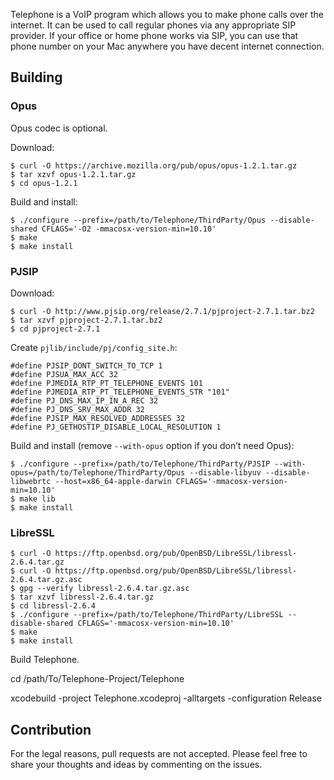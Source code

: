 Telephone is a VoIP program which allows you to make phone calls over
the internet. It can be used to call regular phones via any
appropriate SIP provider. If your office or home phone works via SIP,
you can use that phone number on your Mac anywhere you have decent
internet connection.

## Building

### Opus

Opus codec is optional.

Download:

    $ curl -O https://archive.mozilla.org/pub/opus/opus-1.2.1.tar.gz
    $ tar xzvf opus-1.2.1.tar.gz
    $ cd opus-1.2.1

Build and install:

    $ ./configure --prefix=/path/to/Telephone/ThirdParty/Opus --disable-shared CFLAGS='-O2 -mmacosx-version-min=10.10'
    $ make
    $ make install

### PJSIP

Download:

    $ curl -O http://www.pjsip.org/release/2.7.1/pjproject-2.7.1.tar.bz2
    $ tar xzvf pjproject-2.7.1.tar.bz2
    $ cd pjproject-2.7.1

Create `pjlib/include/pj/config_site.h`:

    #define PJSIP_DONT_SWITCH_TO_TCP 1
    #define PJSUA_MAX_ACC 32
    #define PJMEDIA_RTP_PT_TELEPHONE_EVENTS 101
    #define PJMEDIA_RTP_PT_TELEPHONE_EVENTS_STR "101"
    #define PJ_DNS_MAX_IP_IN_A_REC 32
    #define PJ_DNS_SRV_MAX_ADDR 32
    #define PJSIP_MAX_RESOLVED_ADDRESSES 32
    #define PJ_GETHOSTIP_DISABLE_LOCAL_RESOLUTION 1

Build and install (remove `--with-opus` option if you don’t need Opus):

    $ ./configure --prefix=/path/to/Telephone/ThirdParty/PJSIP --with-opus=/path/to/Telephone/ThirdParty/Opus --disable-libyuv --disable-libwebrtc --host=x86_64-apple-darwin CFLAGS='-mmacosx-version-min=10.10'
    $ make lib
    $ make install

### LibreSSL

    $ curl -O https://ftp.openbsd.org/pub/OpenBSD/LibreSSL/libressl-2.6.4.tar.gz
    $ curl -O https://ftp.openbsd.org/pub/OpenBSD/LibreSSL/libressl-2.6.4.tar.gz.asc
    $ gpg --verify libressl-2.6.4.tar.gz.asc
    $ tar xzvf libressl-2.6.4.tar.gz
    $ cd libressl-2.6.4
    $ ./configure --prefix=/path/to/Telephone/ThirdParty/LibreSSL --disable-shared CFLAGS='-mmacosx-version-min=10.10'
    $ make
    $ make install

    
Build Telephone.

cd /path/To/Telephone-Project/Telephone

xcodebuild -project Telephone.xcodeproj -alltargets -configuration Release

## Contribution

For the legal reasons, pull requests are not accepted. Please feel
free to share your thoughts and ideas by commenting on the issues.
